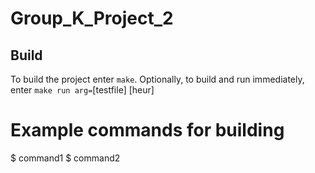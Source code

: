 # Group_K_Project_2

## Build
To build the project enter `make`. Optionally, to build and run immediately, enter `make run arg=`[testfile] [heur]

# Example commands for building
$ command1
$ command2








